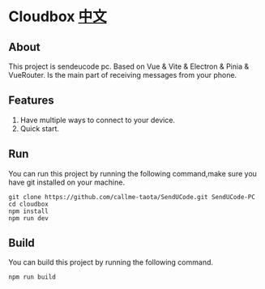 # Cloudbox [中文](https://github.com/callme-taota/SendUCode/blob/Senducode-PC/README_zh.md)

## About

This project is sendeucode pc. Based on Vue & Vite & Electron & Pinia & VueRouter. Is the main part of receiving messages from your phone.

## Features
1. Have multiple ways to connect to your device.
2. Quick start.

## Run

You can run this project by running the following command,make sure you have git installed on your machine.
```
git clone https://github.com/callme-taota/SendUCode.git SendUCode-PC
cd cloudbox
npm install
npm run dev
```

## Build

You can build this project by running the following command.
```
npm run build
```
